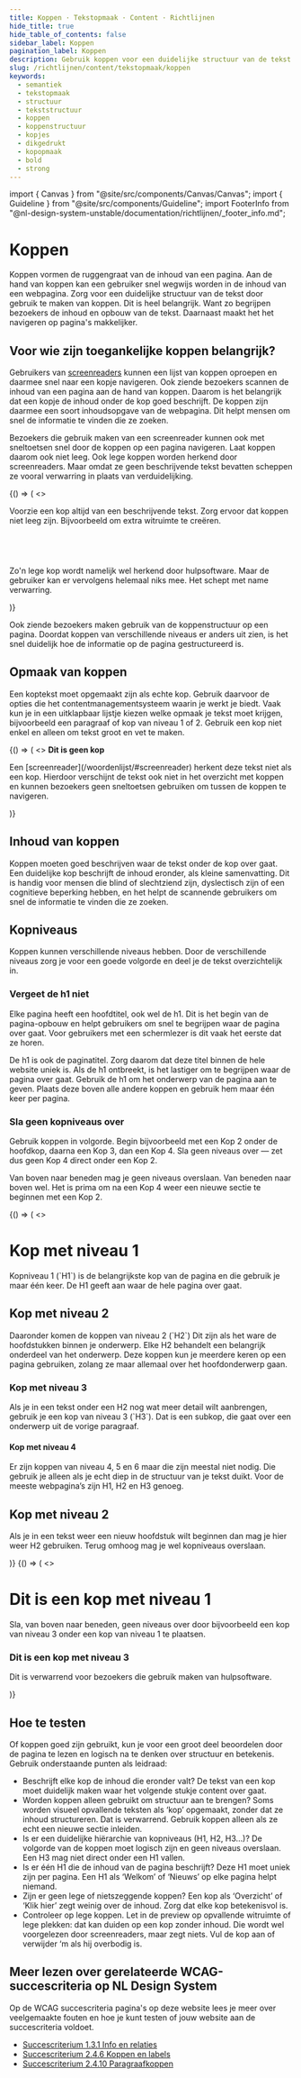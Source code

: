 ```yaml
---
title: Koppen · Tekstopmaak · Content · Richtlijnen
hide_title: true
hide_table_of_contents: false
sidebar_label: Koppen
pagination_label: Koppen
description: Gebruik koppen voor een duidelijke structuur van de tekst op een pagina of scherm.
slug: /richtlijnen/content/tekstopmaak/koppen
keywords:
  - semantiek
  - tekstopmaak
  - structuur
  - tekststructuur
  - koppen
  - koppenstructuur
  - kopjes
  - dikgedrukt
  - kopopmaak
  - bold
  - strong
---
```


<!-- @license CC0-1.0 -->

import { Canvas } from "@site/src/components/Canvas/Canvas";
import { Guideline } from "@site/src/components/Guideline";
import FooterInfo from "@nl-design-system-unstable/documentation/richtlijnen/\_footer_info.md";

# Koppen

Koppen vormen de ruggengraat van de inhoud van een pagina. Aan de hand van koppen kan een gebruiker snel wegwijs worden in de inhoud van een webpagina. Zorg voor een duidelijke structuur van de tekst door gebruik te maken van koppen. Dit is heel belangrijk. Want zo begrijpen bezoekers de inhoud en opbouw van de tekst. Daarnaast maakt het het navigeren op pagina's makkelijker.

## Voor wie zijn toegankelijke koppen belangrijk?

Gebruikers van [screenreaders](/woordenlijst/#screenreader) kunnen een lijst van koppen oproepen en daarmee snel naar een kopje navigeren. Ook ziende bezoekers scannen de inhoud van een pagina aan de hand van koppen. Daarom is het belangrijk dat een kopje de inhoud onder de kop goed beschrijft. De koppen zijn daarmee een soort inhoudsopgave van de webpagina. Dit helpt mensen om snel de informatie te vinden die ze zoeken.

Bezoekers die gebruik maken van een screenreader kunnen ook met sneltoetsen snel door de koppen op een pagina navigeren. Laat koppen daarom ook niet leeg. Ook lege koppen worden herkend door screenreaders. Maar omdat ze geen beschrijvende tekst bevatten scheppen ze vooral verwarring in plaats van verduidelijking.

<Guideline appearance="dont" title="Koppen leeg laten">
  <Canvas language="html" defaultExpandedCode>
    {() => (
      <>
          <p>
            Voorzie een kop altijd van een beschrijvende tekst. Zorg ervoor dat koppen niet leeg zijn. Bijvoorbeeld om extra witruimte te creëren.
          </p>
          <h2>&nbsp;</h2>
          <p>Zo'n lege kop wordt namelijk wel herkend door hulpsoftware. Maar de gebruiker kan er vervolgens helemaal niks mee. Het schept met name verwarring.</p>
      </>
    )}
  </Canvas>
</Guideline>

Ook ziende bezoekers maken gebruik van de koppenstructuur op een pagina. Doordat koppen van verschillende niveaus er anders uit zien, is het snel duidelijk hoe de informatie op de pagina gestructureerd is.

## Opmaak van koppen

Een koptekst moet opgemaakt zijn als echte kop. Gebruik daarvoor de opties die het contentmanagementsysteem waarin je werkt je biedt. Vaak kun je in een uitklapbaar lijstje kiezen welke opmaak je tekst moet krijgen, bijvoorbeeld een paragraaf of kop van niveau 1 of 2. Gebruik een kop niet enkel en alleen om tekst groot en vet te maken.

<Guideline appearance="dont" title="Tekst dikgedrukt en groter maken en een andere kleur geven zodat het op een kop lijkt.">
  <Canvas language="html">
    {() => (
      <>
          <strong style={{ color: 'purple', fontSize: '200%' }}>
            Dit is geen kop
          </strong>
          <p>
            Een [screenreader](/woordenlijst/#screenreader) herkent deze tekst niet als een kop. Hierdoor verschijnt de tekst ook niet in het overzicht met koppen en kunnen bezoekers geen sneltoetsen gebruiken om tussen de koppen te navigeren.
          </p>
      </>
    )}
  </Canvas>
</Guideline>

## Inhoud van koppen

Koppen moeten goed beschrijven waar de tekst onder de kop over gaat. Een duidelijke kop beschrijft de inhoud eronder, als kleine samenvatting. Dit is handig voor mensen die blind of slechtziend zijn, dyslectisch zijn of een cognitieve beperking hebben, en het helpt de scannende gebruikers om snel de informatie te vinden die ze zoeken.

## Kopniveaus

Koppen kunnen verschillende niveaus hebben. Door de verschillende niveaus zorg je voor een goede volgorde en deel je de tekst overzichtelijk in.

### Vergeet de h1 niet

Elke pagina heeft een hoofdtitel, ook wel de h1. Dit is het begin van de pagina-opbouw en helpt gebruikers om snel te begrijpen waar de pagina over gaat. Voor gebruikers met een schermlezer is dit vaak het eerste dat ze horen.

De h1 is ook de paginatitel. Zorg daarom dat deze titel binnen de hele website uniek is. Als de h1 ontbreekt, is het lastiger om te begrijpen waar de pagina over gaat. Gebruik de h1 om het onderwerp van de pagina aan te geven. Plaats deze boven alle andere koppen en gebruik hem maar één keer per pagina.

### Sla geen kopniveaus over

Gebruik koppen in volgorde. Begin bijvoorbeeld met een Kop 2 onder de hoofdkop, daarna een Kop 3, dan een Kop 4. Sla geen niveaus over — zet dus geen Kop 4 direct onder een Kop 2.

Van boven naar beneden mag je geen niveaus overslaan. Van beneden naar boven wel. Het is prima om na een Kop 4 weer een nieuwe sectie te beginnen met een Kop 2.

<Guideline appearance="do" title="Gebruik kopniveaus in de de goede volgorde.">
  <Canvas language="html">
    {() => (
      <>
          <h1>Kop met niveau 1</h1>
          <p>
            Kopniveau 1 (`H1`) is de belangrijkste kop van de pagina en die gebruik je maar één keer. De H1 geeft aan waar de hele pagina over gaat.
          </p>
          <h2>Kop met niveau 2</h2>
          <p>
            Daaronder komen de koppen van niveau 2 (`H2`) Dit zijn als het ware de hoofdstukken binnen je onderwerp. Elke H2 behandelt een belangrijk onderdeel van het onderwerp. Deze koppen kun je meerdere keren op een pagina gebruiken, zolang ze maar allemaal over het hoofdonderwerp gaan.
          </p>
          <h3>Kop met niveau 3</h3>
          <p>
            Als je in een tekst onder een H2 nog wat meer detail wilt aanbrengen, gebruik je een kop van niveau 3 (`H3`). Dat is een subkop, die gaat over een onderwerp uit de vorige paragraaf.
          </p>
          <h4>Kop met niveau 4</h4>
          <p>
            Er zijn koppen van niveau 4, 5 en 6 maar die zijn meestal niet nodig. Die gebruik je alleen als je echt diep in de structuur van je tekst duikt. Voor de meeste webpagina’s zijn H1, H2 en H3 genoeg.
          </p>
           <h2>Kop met niveau 2</h2>
          <p>
            Als je in een tekst weer een nieuw hoofdstuk wilt beginnen dan mag je hier weer H2 gebruiken.
            Terug omhoog mag je wel kopniveaus overslaan.
          </p>
      </>
    )}
  </Canvas>
</Guideline>

<Guideline appearance="dont" title="Van boven naar beneden een kopniveau overslaan.">
  <Canvas language="html">
    {() => (
      <>
          <h1>Dit is een kop met niveau 1</h1>
          <p>
            Sla, van boven naar beneden, geen niveaus over door bijvoorbeeld een kop van niveau 3 onder een kop van niveau 1 te plaatsen. 
          </p>
          <h3>Dit is een kop met niveau 3</h3>
          <p>
            Dit is verwarrend voor bezoekers die gebruik maken van hulpsoftware.
          </p>
      </>
    )}
  </Canvas>
</Guideline>

## Hoe te testen

Of koppen goed zijn gebruikt, kun je voor een groot deel beoordelen door de pagina te lezen en logisch na te denken over structuur en betekenis. Gebruik onderstaande punten als leidraad:

- Beschrijft elke kop de inhoud die eronder valt?
  De tekst van een kop moet duidelijk maken waar het volgende stukje content over gaat.
- Worden koppen alleen gebruikt om structuur aan te brengen?
  Soms worden visueel opvallende teksten als ‘kop’ opgemaakt, zonder dat ze inhoud structureren. Dat is verwarrend. Gebruik koppen alleen als ze echt een nieuwe sectie inleiden.
- Is er een duidelijke hiërarchie van kopniveaus (H1, H2, H3…)?
  De volgorde van de koppen moet logisch zijn en geen niveaus overslaan. Een H3 mag niet direct onder een H1 vallen.
- Is er één H1 die de inhoud van de pagina beschrijft?
  Deze H1 moet uniek zijn per pagina. Een H1 als ‘Welkom’ of ‘Nieuws’ op elke pagina helpt niemand.
- Zijn er geen lege of nietszeggende koppen?
  Een kop als ‘Overzicht’ of ‘Klik hier’ zegt weinig over de inhoud. Zorg dat elke kop betekenisvol is.
- Controleer op lege koppen.
  Let in de preview op opvallende witruimte of lege plekken: dat kan duiden op een kop zonder inhoud. Die wordt wel voorgelezen door screenreaders, maar zegt niets. Vul de kop aan of verwijder ‘m als hij overbodig is.

## Meer lezen over gerelateerde WCAG-succescriteria op NL Design System

Op de WCAG succescriteria pagina's op deze website lees je meer over veelgemaakte fouten en hoe je kunt testen of jouw website aan de succescriteria voldoet.

- [Succescriterium 1.3.1 Info en relaties](https://nldesignsystem.nl/wcag/1.3.1)
- [Succescriterium 2.4.6 Koppen en labels](https://nldesignsystem.nl/wcag/2.4.6)
- [Succescriterium 2.4.10 Paragraafkoppen](https://nldesignsystem.nl/wcag/2.4.10)

<FooterInfo />
